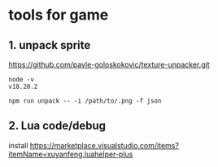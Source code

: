 
# tools for game

## 1. unpack sprite
https://github.com/pavle-goloskokovic/texture-unpacker.git

```
node -v
v18.20.2

npm run unpack -- -i /path/to/.png -f json
```

## 2. Lua code/debug

install https://marketplace.visualstudio.com/items?itemName=xuyanfeng.luahelper-plus
